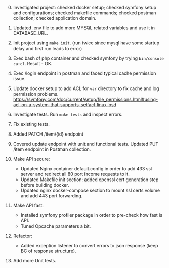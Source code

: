 0. Investigated project: checked docker setup; checked symfony setup and configurations; checked makefile commands; checked postman collection; checked application domain.
1. Updated .env file to add more MYSQL related variables and use it in DATABASE_URL.
2. Init project using `make init`. (run twice since mysql have some startup delay and first run leads to error)
3. Exec bash of php container and checked symfony by trying `bin/console ca:cl`. Result - OK.
4. Exec /login endpoint in postman and faced typical cache permission issue.
5. Update docker setup to add ACL for `var` directory to fix cache and log permission problems. https://symfony.com/doc/current/setup/file_permissions.html#using-acl-on-a-system-that-supports-setfacl-linux-bsd
6. Investigate tests. Run `make tests` and inspect errors.
7. Fix existing tests.
8. Added PATCH /item/{id} endpoint
9. Covered update endpoint with unit and functional tests. Updated PUT /item endpoint in Postman collection.
10. Make API secure:
	- Updated Nginx container default.config in order to add 433 ssl server and redirect all 80 port income requests to it.
	- Updated Makefile init section: added openssl cert generation step before building docker.
	- Updated nginx docker-compose section to mount ssl certs volume and add 443 port forwarding.
11. Make API fast:
	- Installed symfony profiler package in order to pre-check how fast is API.
	- Tuned Opcache parameters a bit.

12. Refactor:
	- Added exception listener to convert errors to json response (keep BC of response structure).
13. Add more Unit tests.